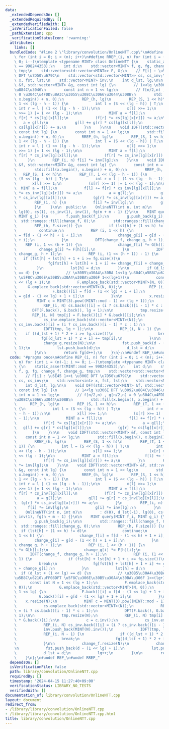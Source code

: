 ```yaml
---
data:
  _extendedDependsOn: []
  _extendedRequiredBy: []
  _extendedVerifiedWith: []
  _isVerificationFailed: false
  _pathExtension: cpp
  _verificationStatusIcon: ':warning:'
  attributes:
    links: []
  bundledCode: "#line 2 \"library/convolution/OnlineNTT.cpp\"\n#define REP_(i, n)\
    \ for (int i = 0; i < (n); i++)\n#define RREP_(i, n) for (int i = (n)-1; i >=\
    \ 0; i--)\ntemplate <typename MINT> class OnlineNTT {\n    static_assert(MINT::mod\
    \ == 998244353);\n    int d;\n    std::vector<MINT> f, g, fg, change_f, change_g,\
    \ tmp;\n    std::vector<std::vector<MINT>> F, G;\n    // F[i] : \u5E45 1<<i \u306E\
    \ DFT \u7D50\u679C\n    std::vector<std::vector<MINT>> cs, cs_inv;\n    std::vector<int>\
    \ x, fst, lst;\n    std::vector<MINT> inv;\n    int d_lst, lg;\n\n    void DFT(std::vector<MINT>\
    \ &f, std::vector<MINT> &g, const int lg) {\n        // 1<<lg \u306E DFT \u3092\
    \u884C\u3046\n        const int n = 1 << lg;\n        // f[n/2,n) , g[n/2,n) =\
    \ 0 \u304C\u4FDD\u8A3C\u3055\u308C\u3066\u3044\u308B\n        std::fill(x.begin(),\
    \ x.begin() + n, 0);\n        REP_(h, lg)\n        REP_(S, 1 << h)\n        REP_(T,\
    \ 1 << (lg - h - 1)) {\n            int l = (S << (lg - h)) | T;\n           \
    \ int r = l | (1 << (lg - h - 1));\n\n            x[l] >>= 1;\n            (x[r]\
    \ >>= 1) |= 1 << (lg - 1);\n\n            MINT a = f[l];\n            f[l] +=\
    \ f[r] * cs[lg][x[l]];\n            (f[r] *= cs[lg][x[r]]) += a;\n\n         \
    \   a = g[l];\n            g[l] += g[r] * cs[lg][x[l]];\n            (g[r] *=\
    \ cs[lg][x[r]]) += a;\n        }\n    }\n\n    void IDFT(std::vector<MINT> &f,\
    \ const int lg) {\n        const int n = 1 << lg;\n        std::fill(x.begin(),\
    \ x.begin() + n, 0);\n        RREP_(h, lg)\n        REP_(S, 1 << h)\n        REP_(T,\
    \ 1 << (lg - h - 1)) {\n            int l = (S << (lg - h)) | T;\n           \
    \ int r = l | (1 << (lg - h - 1));\n\n            x[l] >>= 1;\n            (x[r]\
    \ >>= 1) |= 1 << (lg - 1);\n\n            MINT a = f[l];\n            f[l] +=\
    \ f[r] * cs_inv[lg][x[l]];\n            (f[r] *= cs_inv[lg][x[r]]) += a;\n   \
    \     }\n        REP_(i, n) f[i] *= inv[lg];\n    }\n\n    void IDFT(std::vector<MINT>\
    \ &f, std::vector<MINT> &g, const int lg) {\n        const int n = 1 << lg;\n\
    \        std::fill(x.begin(), x.begin() + n, 0);\n        RREP_(h, lg)\n     \
    \   REP_(S, 1 << h)\n        REP_(T, 1 << (lg - h - 1)) {\n            int l =\
    \ (S << (lg - h)) | T;\n            int r = l | (1 << (lg - h - 1));\n\n     \
    \       x[l] >>= 1;\n            (x[r] >>= 1) |= 1 << (lg - 1);\n\n          \
    \  MINT a = f[l];\n            f[l] += f[r] * cs_inv[lg][x[l]];\n            (f[r]\
    \ *= cs_inv[lg][x[r]]) += a;\n            a = g[l];\n            g[l] += g[r]\
    \ * cs_inv[lg][x[l]];\n            (g[r] *= cs_inv[lg][x[r]]) += a;\n        }\n\
    \        REP_(i, n) {\n            f[i] *= inv[lg];\n            g[i] *= inv[lg];\n\
    \        }\n    }\n\n  public:\n    OnlineNTT(int n, int m)\n        : d(0), d_lst(-1),\
    \ lg(0), cs(1), cs_inv(1), inv(1), fg(n + m - 1) {}\n\n    MINT query(MINT f_i,\
    \ MINT g_i) {\n        f.push_back(f_i);\n        g.push_back(g_i);\n\n      \
    \  std::ranges::fill(change_f, 0);\n        std::ranges::fill(change_g, 0);\n\n\
    \        REP_(h, F.size()) {\n            if (lst[h] + (1 << h) != d)\n      \
    \          continue;\n            REP (i, 1 << h) {\n                change_f[i]\
    \ = f[d - (1 << h) + 1 + i];\n                change_g[i] = g[d - (1 << h) + 1\
    \ + i];\n            }\n            DFT(change_f, change_g, h + 1);\n        \
    \    REP (i, 1 << (h + 1)) {\n                change_f[i] *= G[h][i];\n      \
    \          change_g[i] *= F[h][i];\n            }\n            IDFT(change_f,\
    \ change_g, h + 1);\n            REP (i, (1 << (h + 1)) - 1) {\n             \
    \   if (fst[h] + lst[h] + 1 + i >= fg.size())\n                    break;\n  \
    \              fg[fst[h] + lst[h] + 1 + i] += change_f[i] + change_g[i];\n   \
    \         }\n            lst[h] = d;\n        }\n\n        if (d_lst + (1 << lg)\
    \ == d) {\n            // \u30B5\u30A4\u30BA 1<<lg \u304C\u5B8C\u6210\uFF08DFT\
    \ \u5F8C\u306E\u30B5\u30A4\u30BA\u306F 1<<(lg+1))\n            const int N = 1\
    \ << (lg + 1);\n            F.emplace_back(std::vector<MINT>(N, 0));\n       \
    \     G.emplace_back(std::vector<MINT>(N, 0));\n            REP_(i, 1 << lg) {\n\
    \                F.back()[i] = f[d - (1 << lg) + 1 + i];\n                G.back()[i]\
    \ = g[d - (1 << lg) + 1 + i];\n            }\n\n            x.resize(N);\n   \
    \         MINT c = MINT(3).pow((MINT::mod - 1) >> (lg + 1));\n            cs.emplace_back(std::vector<MINT>(N));\n\
    \            REP_(i, N) cs.back()[i] = (i ? cs.back()[i - 1] * c : 1);\n     \
    \       DFT(F.back(), G.back(), lg + 1);\n\n            tmp.resize(N);\n     \
    \       REP_(i, N) tmp[i] = F.back()[i] * G.back()[i];\n\n            c = c.inv();\n\
    \            cs_inv.emplace_back(std::vector<MINT>(N));\n            REP_(i, N)\
    \ cs_inv.back()[i] = (i ? cs_inv.back()[i - 1] * c : 1);\n            inv.push_back(MINT(N).inv());\n\
    \            IDFT(tmp, lg + 1);\n\n            REP_(i, N - 1) {\n            \
    \    if ((d_lst + 1) * 2 + i >= fg.size())\n                    break;\n     \
    \           fg[(d_lst + 1) * 2 + i] += tmp[i];\n            }\n\n            change_f.resize(N);\n\
    \            change_g.resize(N);\n\n            fst.push_back(d - (1 << lg) +\
    \ 1);\n            lst.push_back(d);\n            d_lst = d;\n            lg++;\n\
    \        }\n\n        return fg[d++];\n    }\n};\n#undef REP_\n#undef RREP_\n"
  code: "#pragma once\n#define REP_(i, n) for (int i = 0; i < (n); i++)\n#define RREP_(i,\
    \ n) for (int i = (n)-1; i >= 0; i--)\ntemplate <typename MINT> class OnlineNTT\
    \ {\n    static_assert(MINT::mod == 998244353);\n    int d;\n    std::vector<MINT>\
    \ f, g, fg, change_f, change_g, tmp;\n    std::vector<std::vector<MINT>> F, G;\n\
    \    // F[i] : \u5E45 1<<i \u306E DFT \u7D50\u679C\n    std::vector<std::vector<MINT>>\
    \ cs, cs_inv;\n    std::vector<int> x, fst, lst;\n    std::vector<MINT> inv;\n\
    \    int d_lst, lg;\n\n    void DFT(std::vector<MINT> &f, std::vector<MINT> &g,\
    \ const int lg) {\n        // 1<<lg \u306E DFT \u3092\u884C\u3046\n        const\
    \ int n = 1 << lg;\n        // f[n/2,n) , g[n/2,n) = 0 \u304C\u4FDD\u8A3C\u3055\
    \u308C\u3066\u3044\u308B\n        std::fill(x.begin(), x.begin() + n, 0);\n  \
    \      REP_(h, lg)\n        REP_(S, 1 << h)\n        REP_(T, 1 << (lg - h - 1))\
    \ {\n            int l = (S << (lg - h)) | T;\n            int r = l | (1 << (lg\
    \ - h - 1));\n\n            x[l] >>= 1;\n            (x[r] >>= 1) |= 1 << (lg\
    \ - 1);\n\n            MINT a = f[l];\n            f[l] += f[r] * cs[lg][x[l]];\n\
    \            (f[r] *= cs[lg][x[r]]) += a;\n\n            a = g[l];\n         \
    \   g[l] += g[r] * cs[lg][x[l]];\n            (g[r] *= cs[lg][x[r]]) += a;\n \
    \       }\n    }\n\n    void IDFT(std::vector<MINT> &f, const int lg) {\n    \
    \    const int n = 1 << lg;\n        std::fill(x.begin(), x.begin() + n, 0);\n\
    \        RREP_(h, lg)\n        REP_(S, 1 << h)\n        REP_(T, 1 << (lg - h -\
    \ 1)) {\n            int l = (S << (lg - h)) | T;\n            int r = l | (1\
    \ << (lg - h - 1));\n\n            x[l] >>= 1;\n            (x[r] >>= 1) |= 1\
    \ << (lg - 1);\n\n            MINT a = f[l];\n            f[l] += f[r] * cs_inv[lg][x[l]];\n\
    \            (f[r] *= cs_inv[lg][x[r]]) += a;\n        }\n        REP_(i, n) f[i]\
    \ *= inv[lg];\n    }\n\n    void IDFT(std::vector<MINT> &f, std::vector<MINT>\
    \ &g, const int lg) {\n        const int n = 1 << lg;\n        std::fill(x.begin(),\
    \ x.begin() + n, 0);\n        RREP_(h, lg)\n        REP_(S, 1 << h)\n        REP_(T,\
    \ 1 << (lg - h - 1)) {\n            int l = (S << (lg - h)) | T;\n           \
    \ int r = l | (1 << (lg - h - 1));\n\n            x[l] >>= 1;\n            (x[r]\
    \ >>= 1) |= 1 << (lg - 1);\n\n            MINT a = f[l];\n            f[l] +=\
    \ f[r] * cs_inv[lg][x[l]];\n            (f[r] *= cs_inv[lg][x[r]]) += a;\n   \
    \         a = g[l];\n            g[l] += g[r] * cs_inv[lg][x[l]];\n          \
    \  (g[r] *= cs_inv[lg][x[r]]) += a;\n        }\n        REP_(i, n) {\n       \
    \     f[i] *= inv[lg];\n            g[i] *= inv[lg];\n        }\n    }\n\n  public:\n\
    \    OnlineNTT(int n, int m)\n        : d(0), d_lst(-1), lg(0), cs(1), cs_inv(1),\
    \ inv(1), fg(n + m - 1) {}\n\n    MINT query(MINT f_i, MINT g_i) {\n        f.push_back(f_i);\n\
    \        g.push_back(g_i);\n\n        std::ranges::fill(change_f, 0);\n      \
    \  std::ranges::fill(change_g, 0);\n\n        REP_(h, F.size()) {\n          \
    \  if (lst[h] + (1 << h) != d)\n                continue;\n            REP (i,\
    \ 1 << h) {\n                change_f[i] = f[d - (1 << h) + 1 + i];\n        \
    \        change_g[i] = g[d - (1 << h) + 1 + i];\n            }\n            DFT(change_f,\
    \ change_g, h + 1);\n            REP (i, 1 << (h + 1)) {\n                change_f[i]\
    \ *= G[h][i];\n                change_g[i] *= F[h][i];\n            }\n      \
    \      IDFT(change_f, change_g, h + 1);\n            REP (i, (1 << (h + 1)) -\
    \ 1) {\n                if (fst[h] + lst[h] + 1 + i >= fg.size())\n          \
    \          break;\n                fg[fst[h] + lst[h] + 1 + i] += change_f[i]\
    \ + change_g[i];\n            }\n            lst[h] = d;\n        }\n\n      \
    \  if (d_lst + (1 << lg) == d) {\n            // \u30B5\u30A4\u30BA 1<<lg \u304C\
    \u5B8C\u6210\uFF08DFT \u5F8C\u306E\u30B5\u30A4\u30BA\u306F 1<<(lg+1))\n      \
    \      const int N = 1 << (lg + 1);\n            F.emplace_back(std::vector<MINT>(N,\
    \ 0));\n            G.emplace_back(std::vector<MINT>(N, 0));\n            REP_(i,\
    \ 1 << lg) {\n                F.back()[i] = f[d - (1 << lg) + 1 + i];\n      \
    \          G.back()[i] = g[d - (1 << lg) + 1 + i];\n            }\n\n        \
    \    x.resize(N);\n            MINT c = MINT(3).pow((MINT::mod - 1) >> (lg + 1));\n\
    \            cs.emplace_back(std::vector<MINT>(N));\n            REP_(i, N) cs.back()[i]\
    \ = (i ? cs.back()[i - 1] * c : 1);\n            DFT(F.back(), G.back(), lg +\
    \ 1);\n\n            tmp.resize(N);\n            REP_(i, N) tmp[i] = F.back()[i]\
    \ * G.back()[i];\n\n            c = c.inv();\n            cs_inv.emplace_back(std::vector<MINT>(N));\n\
    \            REP_(i, N) cs_inv.back()[i] = (i ? cs_inv.back()[i - 1] * c : 1);\n\
    \            inv.push_back(MINT(N).inv());\n            IDFT(tmp, lg + 1);\n\n\
    \            REP_(i, N - 1) {\n                if ((d_lst + 1) * 2 + i >= fg.size())\n\
    \                    break;\n                fg[(d_lst + 1) * 2 + i] += tmp[i];\n\
    \            }\n\n            change_f.resize(N);\n            change_g.resize(N);\n\
    \n            fst.push_back(d - (1 << lg) + 1);\n            lst.push_back(d);\n\
    \            d_lst = d;\n            lg++;\n        }\n\n        return fg[d++];\n\
    \    }\n};\n#undef REP_\n#undef RREP_"
  dependsOn: []
  isVerificationFile: false
  path: library/convolution/OnlineNTT.cpp
  requiredBy: []
  timestamp: '2024-04-15 11:27:40+09:00'
  verificationStatus: LIBRARY_NO_TESTS
  verifiedWith: []
documentation_of: library/convolution/OnlineNTT.cpp
layout: document
redirect_from:
- /library/library/convolution/OnlineNTT.cpp
- /library/library/convolution/OnlineNTT.cpp.html
title: library/convolution/OnlineNTT.cpp
---
```

